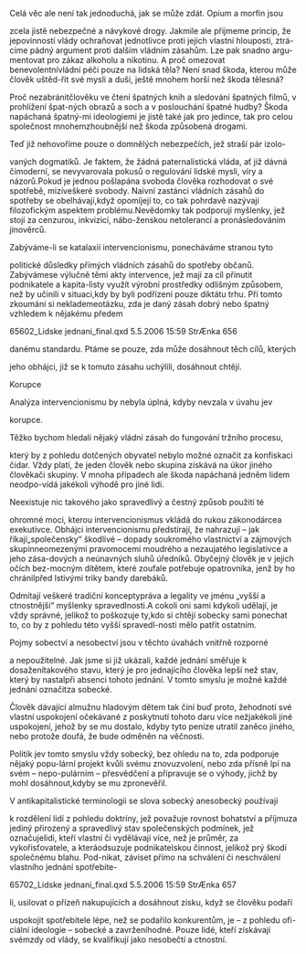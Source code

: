
Celá věc ale není tak jednoduchá, jak se může zdát. Opium a morfin jsou

zcela jistě nebezpečné a návykové drogy. Jakmile ale přijmeme princip, že jepovinností vlády ochraňovat jednotlivce proti jejich vlastní hlouposti, ztrá-címe pádný argument proti dalším vládním zásahům. Lze pak snadno argu-mentovat pro zákaz alkoholu a nikotinu. A proč omezovat benevolentnívládní péči pouze na lidská těla? Není snad škoda, kterou může člověk uštěd-řit své mysli a duši, ještě mnohem horší než škoda tělesná?

Proč nezabránitčlověku ve čtení špatných knih a sledování špatných filmů, v prohlížení špat-ných obrazů a soch a v poslouchání špatné hudby? Škoda napáchaná špatný-mi ideologiemi je jistě také jak pro jedince, tak pro celou společnost mnohemzhoubnější než škoda způsobená drogami.

Teď již nehovoříme pouze o domnělých nebezpečích, jež straší pár izolo-

vaných dogmatiků. Je faktem, že žádná paternalistická vláda, ať již dávná čimoderní, se nevyvarovala pokusů o regulování lidské mysli, víry a názorů.Pokud je jednou pošlapána svoboda člověka rozhodovat o své spotřebě, mizíveškeré svobody. Naivní zastánci vládních zásahů do spotřeby se obelhávají,když opomíjejí to, co tak pohrdavě nazývají filozofickým aspektem problému.Nevědomky tak podporují myšlenky, jež stojí za cenzurou, inkvizicí, nábo-ženskou netolerancí a pronásledováním jinověrců.

Zabýváme-li se katalaxií intervencionismu, ponecháváme stranou tyto

politické důsledky přímých vládních zásahů do spotřeby občanů. Zabývámese výlučně těmi akty intervence, jež mají za cíl přinutit podnikatele a kapita-listy využít výrobní prostředky odlišným způsobem, než by učinili v situaci,kdy by byli podřízeni pouze diktátu trhu. Při tomto zkoumání si neklademeotázku, zda je daný zásah dobrý nebo špatný vzhledem k nějakému předem

65602_Lidske jednani_final.qxd 5.5.2006 15:59 StrÆnka 656

danému standardu. Ptáme se pouze, zda může dosáhnout těch cílů, kterých

jeho obhájci, již se k tomuto zásahu uchýlili, dosáhnout chtějí.

Korupce

Analýza intervencionismu by nebyla úplná, kdyby nevzala v úvahu jev

korupce.

Těžko bychom hledali nějaký vládní zásah do fungování tržního procesu,

který by z pohledu dotčených obyvatel nebylo možné označit za konfiskaci čidar. Vždy platí, že jeden člověk nebo skupina získává na úkor jiného člověkači skupiny. V mnoha případech ale škoda napáchaná jedněm lidem neodpo-vídá jakékoli výhodě pro jiné lidi.

Neexistuje nic takového jako spravedlivý a čestný způsob použití té

ohromné moci, kterou intervencionismus vkládá do rukou zákonodárcea exekutivce. Obhájci intervencionismu předstírají, že nahrazují – jak říkají„společensky“ škodlivé – dopady soukromého vlastnictví a zájmových skupinneomezenými pravomocemi moudrého a nezaujatého legislativce a jeho zása-dových a neúnavných sluhů úředníků. Obyčejný člověk je v jejich očích bez-mocným dítětem, které zoufale potřebuje opatrovníka, jenž by ho chránilpřed lstivými triky bandy darebáků.

Odmítají veškeré tradiční konceptypráva a legality ve jménu „vyšší a ctnostnější“ myšlenky spravedlnosti.A cokoli oni sami kdykoli udělají, je vždy správné, jelikož to poškozuje ty,kdo si chtějí sobecky sami ponechat to, co by z pohledu této vyšší spravedl-nosti mělo patřit ostatním.

Pojmy sobectví a nesobectví jsou v těchto úvahách vnitřně rozporné

a nepoužitelné. Jak jsme si již ukázali, každé jednání směřuje k dosaženítakového stavu, který je pro jednajícího člověka lepší než stav, který by nastalpři absenci tohoto jednání. V tomto smyslu je možné každé jednání označitza sobecké.

Člověk dávající almužnu hladovým dětem tak činí buď proto, žehodnotí své vlastní uspokojení očekávané z poskytnutí tohoto daru více nežjakékoli jiné uspokojení, jehož by se mu dostalo, kdyby tyto peníze utratil zaněco jiného, nebo protože doufá, že bude odměněn na věčnosti.

Politik jev tomto smyslu vždy sobecký, bez ohledu na to, zda podporuje nějaký popu-lární projekt kvůli svému znovuzvolení, nebo zda přísně lpí na svém – nepo-pulárním – přesvědčení a připravuje se o výhody, jichž by mohl dosáhnout,kdyby se mu zpronevěřil.

V antikapitalistické terminologii se slova sobecký anesobecký používají

k rozdělení lidí z pohledu doktríny, jež považuje rovnost bohatství a příjmuza jediný přirozený a spravedlivý stav společenských podmínek, jež označujelidi, kteří vlastní či vydělávají více, než je průměr, za vykořisťovatele, a kteráodsuzuje podnikatelskou činnost, jelikož prý škodí společnému blahu. Pod-nikat, záviset přímo na schválení či neschválení vlastního jednání spotřebite-

65702_Lidske jednani_final.qxd 5.5.2006 15:59 StrÆnka 657

li, usilovat o přízeň nakupujících a dosáhnout zisku, když se člověku podaří

uspokojit spotřebitele lépe, než se podařilo konkurentům, je – z pohledu ofi-ciální ideologie – sobecké a zavrženíhodné. Pouze lidé, kteří získávají svémzdy od vlády, se kvalifikují jako nesobečtí a ctnostní.
